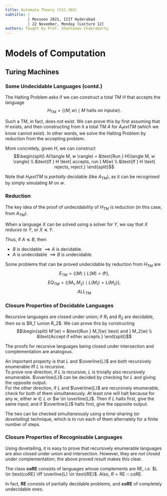 ```yaml
---
title: Automata Theory (CS1.302)
subtitle: |
          | Monsoon 2021, IIIT Hyderabad
          | 22 November, Monday (Lecture 12)
authors: Taught by Prof. Shantanav Chakraborty
---
```


# Models of Computation
## Turing Machines
### Some Undecidable Languages (contd.)
The Halting Problem asks if we can construct a total TM $H$ that accepts the language
$$H_\text{TM} = \{\langle M, w \rangle \mid M \text{ halts on input} w\}.$$

Such a TM, in fact, does not exist. We can prove this by first assuming that $H$ exists, and then constructing from it a total TM $A$ for $A_text{TM}$ (which we know cannot exist). In other words, we solve the Halting Problem by reduction from the accepting problem.  

More concretely, given $H$, we can construct
$$\begin{split}
A(\langle M, w \rangle) = &\text{Run } H(\langle M, w \rangle) \\
&\text{If } H \text{ accepts, run } M(w) \\
&\text{If } H \text{ rejects, reject.} \end{split}$$

Note that $H_text{TM}$ is *partially* decidable (like $A_\text{TM}$), as it can be recognised by simply simulating $M$ on $w$.

### Reduction
The key idea of the proof of undecidability of $H_\text{TM}$ is reduction (in this case, from $A_\text{TM}$).  

When a language $X$ can be solved using a solver for $Y$, we say that $X$ *reduces to* $Y$, or $X \preccurlyeq Y$.  

Thus, if $A \preccurlyeq B$, then

* $B$ is decidable $\implies A$ is decidable.
* $A$ is undecidable $\implies B$ is undecidable.  

Some problems that can be proved undecidable by reduction from $H_\text{TM}$ are
$$E_\text{TM} = \{\langle M \rangle \mid L(M) = \Phi\},$$
$$EQ_\text{TM} = \{\langle M_1, M_2 \rangle \mid L(M_1) = L(M_2)\},$$
$$ALL_\text{TM}$$

### Closure Properties of Decidable Languages
Recursive languages are closed under union; if $R_1$ and $R_2$ are decidable, then so is $R_1 \union R_2$. We can prove this by constructing
$$\begin{split}
M'(w) = &\text{Run } M_1(w) \text{ and } M_2(w) \\
&\text{Accept if either accepts.} \end{split}$$

The proofs for recursive languages being closed under intersection and complementation are analogous.  

An important property is that $L$ and $\overline{L}$ are both recursively enumerable iff $L$ is recursive.  
To prove one direction, if $L$ is recursive, $L$ is trivially also recursively enumerable. $\overline{L}$ can be decided by checking for $L$ and giving the opposite output.  
For the other direction, if $L$ and $\overline{L}$ are recursively enumerable, check for both of them simultaneously. At least one will halt because for any $w$, either $w \in L$ or $w \in \overline{L}$. Then if $L$ halts first, give the same input; and if $\overline{L}$ halts first, give the opposite output.  

The two can be checked simultaneously using a time-sharing (or *dovetailing*) technique, which is to run each of them alternately for a finite number of steps.

### Closure Properties of Recognisable Languages
Using dovetailing, it is easy to prove that recursively enumerable languages are also closed under union and intersection. However, they are *not* closed under complementation; the above proved result makes this clear.  

The class **coRE** consists of languages whose complements are RE, *i.e.* $L \in \text{coRE} \iff \overline{L} \in \text{RE}$. Also, $R = \text{RE} \cap \text{coRE}$.  

In fact, **RE** consists of partially decidable problems, and **coRE** of completely undecidable ones.
